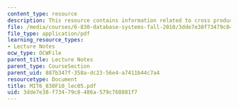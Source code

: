 ```yaml
---
content_type: resource
description: This resource contains information related to cross product.
file: /media/courses/6-830-database-systems-fall-2010/3dde7e38f73479c8486a579c760881f7_MIT6_830F10_lec05.pdf
file_type: application/pdf
learning_resource_types:
- Lecture Notes
ocw_type: OCWFile
parent_title: Lecture Notes
parent_type: CourseSection
parent_uid: 887b347f-358a-dc23-56e4-a7411b44c7a4
resourcetype: Document
title: MIT6_830F10_lec05.pdf
uid: 3dde7e38-f734-79c8-486a-579c760881f7
---
```

